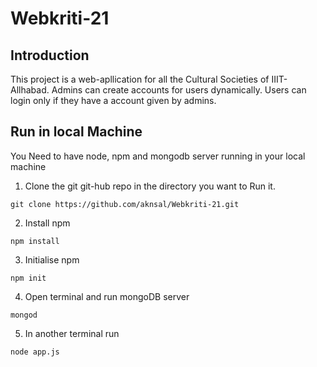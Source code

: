 # Webkriti-21
## Introduction
This project is a web-apllication for all the Cultural Societies of IIIT-Allhabad.
Admins can create accounts for users dynamically. 
Users can login only if they have a account given by admins. 

## Run in local Machine
You Need to have node, npm and mongodb server running in your local machine

1.  Clone the git git-hub repo in the directory you want to Run it.

`git clone https://github.com/aknsal/Webkriti-21.git`

2. Install npm

`npm install`

3. Initialise npm

`npm init`

4. Open terminal and run mongoDB server

`mongod`

5. In another terminal run

`node app.js`
